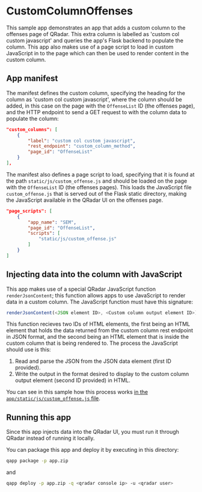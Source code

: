 # CustomColumnOffenses

This sample app demonstrates an app that adds a custom column to the offenses page of QRadar. This extra column is
labelled as 'custom col custom javascript' and queries the app's Flask backend to populate the column. This app also
makes use of a page script to load in custom JavaScript in to the page which can then be used to render content in
the custom column.

## App manifest

The manifest defines the custom column, specifying the heading for the column as 'custom col custom javascript', where
the column should be added, in this case on the page with the `OffenseList` ID (the offenses page), and the HTTP
endpoint to send a GET request to with the column data to populate the column:

```json
"custom_columns": [
    {
        "label": "custom col custom javascript",
        "rest_endpoint": "custom_column_method",
        "page_id": "OffenseList"
    }
],
```

The manifest also defines a page script to load, specifying that it is found at the path `static/js/custom_offense.js`
and should be loaded on the page with the `OffenseList` ID (the offenses pages). This loads the JavaScript file
`custom_offense.js` that is served out of the Flask static directory, making the JavaScript available in the QRadar
UI on the offenses page.

```json
"page_scripts": [
    {
        "app_name": "SEM",
        "page_id": "OffenseList",
        "scripts": [
            "static/js/custom_offense.js"
        ]
    }
]
```

## Injecting data into the column with JavaScript

This app makes use of a special QRadar JavaScript function `renderJsonContent`; this function allows apps to use
JavaScript to render data in a custom column. The JavaScript function must have this signature:

```javascript
renderJsonContent(<JSON element ID>, <Custom column output element ID>)
```

This function recieves two IDs of HTML elements, the first being an HTML element that holds the data returned from
the custom column rest endpoint in JSON format, and the second being an HTML element that is inside the custom column
that is being rendered to. The process the JavaScript should use is this:

1. Read and parse the JSON from the JSON data element (first ID provided).
2. Write the output in the format desired to display to the custom column output element (second ID provided) in HTML.

You can see in this sample how this process works [in the `app/static/js/custom_offense.js`
file](app/static/js/custom_offense.js).

## Running this app

Since this app injects data into the QRadar UI, you must run it through QRadar instead of running it locally.

You can package this app and deploy it by executing in this directory:

```bash
qapp package -p app.zip
```

and

```bash
qapp deploy -p app.zip -q <qradar console ip> -u <qradar user>
```
